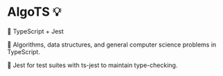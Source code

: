 # AlgoTS 💡

🧰 TypeScript + Jest

📖 Algorithms, data structures, and general computer science problems in TypeScript.

🧪 Jest for test suites with ts-jest to maintain type-checking.
